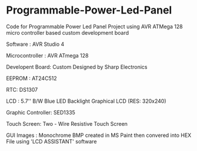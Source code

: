 # Programmable-Power-Led-Panel
Code for Programmable Power Led Panel Project using AVR ATMega 128 micro controller based custom development board

Software : AVR Studio 4

Microcontroller : AVR ATmega 128

Developent Board: Custom Designed by Sharp Electronics

EEPROM : AT24C512

RTC: DS1307

LCD : 5.7'' B/W Blue LED Backlight Graphical LCD (RES: 320x240)

Graphic Controller: SED1335

Touch Screen: Two - Wire Resistive Touch Screen

GUI Images : Monochrome BMP created in MS Paint then convered into HEX File using 'LCD ASSISTANT' software
